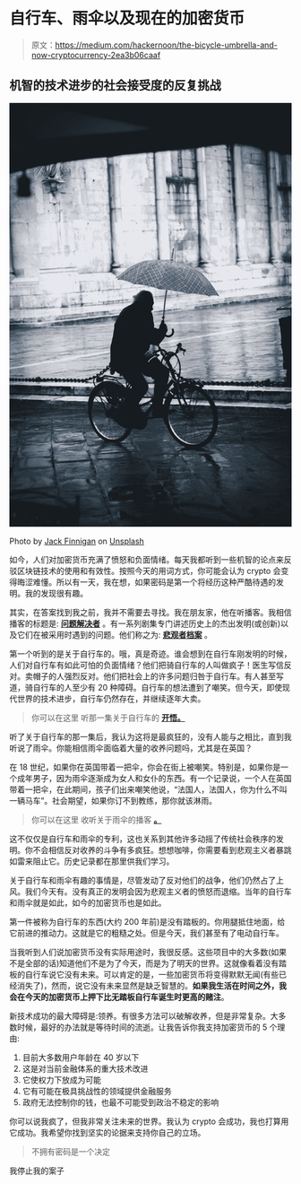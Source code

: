 # 自行车、雨伞以及现在的加密货币

> 原文：<https://medium.com/hackernoon/the-bicycle-umbrella-and-now-cryptocurrency-2ea3b06caaf>

## 机智的技术进步的社会接受度的反复挑战

![](img/58baf0a0c007f41b43475e5a9b2a954d.png)

Photo by [Jack Finnigan](https://unsplash.com/@jackofallstreets?utm_source=medium&utm_medium=referral) on [Unsplash](https://unsplash.com?utm_source=medium&utm_medium=referral)

如今，人们对加密货币充满了愤怒和负面情绪。每天我都听到一些机智的论点来反驳区块链技术的使用和有效性。按照今天的用词方式，你可能会认为 crypto 会变得晦涩难懂。所以有一天，我在想，如果密码是第一个将经历这种严酷待遇的发明。我的发现很有趣。

其实，在答案找到我之前，我并不需要去寻找。我在朋友家，他在听播客。我相信播客的标题是: [**问题解决者**](https://www.entrepreneur.com/listen/problem-solvers) 。有一系列剧集专门讲述历史上的杰出发明(或创新)以及它们在被采用时遇到的问题。他们称之为: [**悲观者档案**](https://pessimists.co/) 。

第一个听到的是关于自行车的。哦，真是奇迹。谁会想到在自行车刚发明的时候，人们对自行车有如此可怕的负面情绪？他们把骑自行车的人叫做疯子！医生写信反对。卖帽子的人强烈反对。他们把社会上的许多问题归咎于自行车。有人甚至写道，骑自行车的人至少有 20 种障碍。自行车的想法遭到了嘲笑。但今天，即使现代世界的技术进步，自行车仍然存在，并继续逐年大卖。

> 你可以在这里 听那一集关于自行车的 [**开悟。**](https://player.fm/series/problem-solvers/what-every-entrepreneur-can-learn-from-the-bicycle)

听了关于自行车的那一集后，我认为这将是最疯狂的，没有人能与之相比，直到我听说了雨伞。你能相信雨伞面临着大量的收养问题吗，尤其是在英国？

在 18 世纪，如果你在英国带着一把伞，你会在街上被嘲笑。特别是，如果你是一个成年男子，因为雨伞逐渐成为女人和女仆的东西。有一个记录说，一个人在英国带着一把伞，在此期间，孩子们出来嘲笑他说，“法国人，法国人，你为什么不叫一辆马车”。社会期望，如果你订不到教练，那你就该淋雨。

> 你可以在这里 收听关于雨伞的播客 [**。**](https://pessimists.co/post/159464740391/episode-5-umbrella)

这不仅仅是自行车和雨伞的专利，这也关系到其他许多动摇了传统社会秩序的发明。你不会相信反对收养的斗争有多疯狂。想想咖啡，你需要看到悲观主义者暴跳如雷来阻止它。历史记录都在那里供我们学习。

关于自行车和雨伞有趣的事情是，尽管发动了反对他们的战争，他们仍然占了上风。我们今天有。没有真正的发明会因为悲观主义者的愤怒而退缩。当年的自行车和雨伞就是如此，如今的加密货币也是如此。

第一件被称为自行车的东西(大约 200 年前)是没有踏板的。你用腿抵住地面，给它前进的推动力。这就是它的粗糙之处。但是今天，我们甚至有了电动自行车。

当我听到人们说加密货币没有实际用途时，我很反感。这些项目中的大多数(如果不是全部的话)知道他们不是为了今天，而是为了明天的世界。这就像看着没有踏板的自行车说它没有未来。可以肯定的是，一些加密货币将变得默默无闻(有些已经消失了)，然而，说它没有未来显然是缺乏智慧的。**如果我生活在时间之外，我会在今天的加密货币上押下比无踏板自行车诞生时更高的赌注**。

新技术成功的最大障碍是:领养。有很多方法可以破解收养，但是非常复杂。大多数时候，最好的办法就是等待时间的流逝。让我告诉你我支持加密货币的 5 个理由:

1.  目前大多数用户年龄在 40 岁以下
2.  这是对当前金融体系的重大技术改进
3.  它使权力下放成为可能
4.  它有可能在极具挑战性的领域提供金融服务
5.  政府无法控制你的钱，也最不可能受到政治不稳定的影响

你可以说我疯了，但我非常关注未来的世界。我认为 crypto 会成功，我也打算用它成功。我希望你找到坚实的论据来支持你自己的立场。

> 不拥有密码是一个决定

我停止我的案子